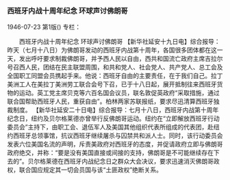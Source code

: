 ### 西班牙内战十周年纪念  环球声讨佛朗哥

1946-07-23
第1版()
专栏：

　　西班牙内战十周年纪念
    环球声讨佛朗哥
    【新华社延安十九日电】综合报导：昨天（七月十八日）为佛朗哥发动的西班牙内战第十周年，各国很多团体都在这一天，发出呼吁要求制裁佛朗哥，并予西人民以自由，西共和国流亡政府主席吉拉尔号召西人民，团结在民主联盟周围，和共和党人、社会党人、共产党人、总工会及全国职工同盟会员携起手来。他说：西班牙自由的主要责任，在于我们自己。拉丁美洲工人在美拉丁美洲劳工联合会号下召，已于十八日起，展开抵制往来西班牙货物的运动。英工党主席贝克等六百名国会议员，联名敦促英政府“采取措施，通过联合国帮助西班牙人民，重获自由”。柏林两家苏联报纸，要求尽迅清算西班牙独裁制度。
    【新华社延安二十日电】综合报导：七月十八日，西班牙内战第十周年纪念日，纽约及贝尔格莱德亦曾举行反佛朗哥运动。纽约在“立即解放西班牙行动委员会”主持下，由职工会、退伍军人及美国其他组织代表所组成的代表团，赴纽约西班牙总领事馆，抗议西班牙继续屠杀与囚禁共和派人士。同时，该行动委员会发表六位美国名流的声明，斥责美政府对西班牙的态度，并促请政府立即与佛朗哥政府绝交，并称：“要是没有美国直接或间接的支持，佛朗哥是不可能继续存在下去的”。贝尔格莱德在西班牙内战纪念日之群众大会决议，要求迅速消灭佛朗哥政权，联合国应规定其一切会员国与该“土匪政权”绝断关系。
